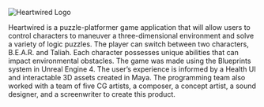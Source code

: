 ![Heartwired Logo](https://raw.githubusercontent.com/sashadmitrieva96/heartwired/master/docs/logo.png)

Heartwired is a puzzle-platformer game application that will allow users to control characters to maneuver a three-dimensional environment and solve a variety of logic puzzles. The player can switch between two characters, B.E.A.R. and Taliah. Each character possesses unique abilities that can impact environmental obstacles. The game was made using the Blueprints system in Unreal Engine 4. The user’s experience is informed by a Health UI and interactable 3D assets created in Maya. The programming team also worked with a team of five CG artists, a composer, a concept artist, a sound designer, and a screenwriter to create this product.
